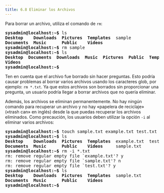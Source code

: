```yaml
---
title: 6.8 Eliminar los Archivos
---
```


Para borrar un archivo, utiliza el comando de `rm`:

<pre class="content_terminal"><strong><span class="ansi-green">sysadmin@localhost</span>:<span class="ansi-blue">~</span>$</strong> ls                                           
<strong><span class="ansi-blue">Desktop    Downloads  Pictures  Templates</span></strong>  sample                  
<strong><span class="ansi-blue">Documents  Music      Public    Videos</span></strong>                             
<strong><span class="ansi-green">sysadmin@localhost</span>:<span class="ansi-blue">~</span>$</strong> rm sample                                    
<strong><span class="ansi-green">sysadmin@localhost</span>:<span class="ansi-blue">~</span>$</strong> ls                                           
<strong><span class="ansi-blue">Desktop  Documents  Downloads  Music  Pictures  Public  Templates  
Videos</span></strong>   
<strong><span class="ansi-green">sysadmin@localhost</span>:<span class="ansi-blue">~</span>$</strong>
</pre>

Ten en cuenta que el archivo fue borrado sin hacer preguntas. Esto podría causar problemas al borrar varios archivos usando los caracteres glob, por ejemplo: `rm *.txt`. Ya que estos archivos son borrados sin proporcionar una pregunta, un usuario podría llegar a borrar archivos que no quería eliminar.

Además, los archivos se eliminan permanentemente. No hay ningún comando para recuperar un archivo y no hay «papelera de reciclaje» («trash can» en inglés) desde la que puedas recuperar los archivos eliminados. Como precaución, los usuarios deben utilizar la opción `-i` al eliminar varios archivos:

<pre class="content_terminal"><strong><span class="ansi-green">sysadmin@localhost</span>:<span class="ansi-blue">~</span>$</strong> touch sample.txt example.txt test.txt      
<strong><span class="ansi-green">sysadmin@localhost</span>:<span class="ansi-blue">~</span>$</strong> ls                                         
<strong><span class="ansi-blue">Desktop    Downloads  Pictures  Templates</span></strong>  example.txt  test.txt   
<strong><span class="ansi-blue">Documents  Music      Public    Videos</span></strong>     sample.txt           
<strong><span class="ansi-green">sysadmin@localhost</span>:<span class="ansi-blue">~</span>$</strong> rm -i *.txt                               
rm: remove regular empty file `example.txt'? y                   
rm: remove regular empty file `sample.txt'? n                    
rm: remove regular empty file `test.txt'? y                      
<strong><span class="ansi-green">sysadmin@localhost</span>:<span class="ansi-blue">~</span>$</strong> ls                                         
<strong><span class="ansi-blue">Desktop    Downloads  Pictures  Templates</span></strong>  sample.txt            
<strong><span class="ansi-blue">Documents  Music      Public    Videos</span></strong>                           
<strong><span class="ansi-green">sysadmin@localhost</span>:<span class="ansi-blue">~</span>$</strong></pre>

